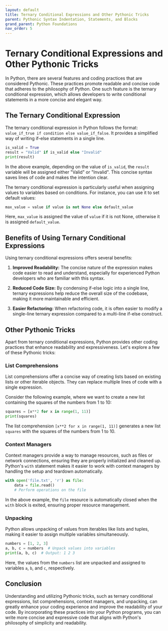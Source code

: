 ```yaml
---
layout: default
title: Ternary Conditional Expressions and Other Pythonic Tricks
parent: Pythonic Syntax Indentation, Statements, and Blocks
grand_parent: Python Foundations
nav_order: 5
---
```

# Ternary Conditional Expressions and Other Pythonic Tricks

In Python, there are several features and coding practices that are considered Pythonic. These practices promote readable and concise code that adheres to the philosophy of Python. One such feature is the ternary conditional expression, which allows developers to write conditional statements in a more concise and elegant way.

## The Ternary Conditional Expression

The ternary conditional expression in Python follows the format: `value_if_true if condition else value_if_false`. It provides a simplified way of writing if-else statements in a single line.

```python
is_valid = True
result = "Valid" if is_valid else "Invalid"
print(result)
```

In the above example, depending on the value of `is_valid`, the `result` variable will be assigned either "Valid" or "Invalid". This concise syntax saves lines of code and makes the intention clear.

The ternary conditional expression is particularly useful when assigning values to variables based on conditions. For instance, you can use it to set default values:

```python
max_value = value if value is not None else default_value
```

Here, `max_value` is assigned the value of `value` if it is not None, otherwise it is assigned `default_value`.

## Benefits of Using Ternary Conditional Expressions

Using ternary conditional expressions offers several benefits:

1. **Improved Readability:** The concise nature of the expression makes code easier to read and understand, especially for experienced Python developers who are familiar with this syntax.

2. **Reduced Code Size:** By condensing if-else logic into a single line, ternary expressions help reduce the overall size of the codebase, making it more maintainable and efficient.

3. **Easier Refactoring:** When refactoring code, it is often easier to modify a single-line ternary expression compared to a multi-line if-else construct.

## Other Pythonic Tricks

Apart from ternary conditional expressions, Python provides other coding practices that enhance readability and expressiveness. Let's explore a few of these Pythonic tricks:

### List Comprehensions

List comprehensions offer a concise way of creating lists based on existing lists or other iterable objects. They can replace multiple lines of code with a single expression.

Consider the following example, where we want to create a new list containing the squares of the numbers from 1 to 10:

```python
squares = [x**2 for x in range(1, 11)]
print(squares)
```

The list comprehension `[x**2 for x in range(1, 11)]` generates a new list `squares` with the squares of the numbers from 1 to 10.

### Context Managers

Context managers provide a way to manage resources, such as files or network connections, ensuring they are properly initialized and cleaned up. Python's `with` statement makes it easier to work with context managers by handling the setup and teardown automatically.

```python
with open('file.txt', 'r') as file:
    data = file.read()
    # Perform operations on the file
```

In the above example, the `file` resource is automatically closed when the `with` block is exited, ensuring proper resource management.

### Unpacking

Python allows unpacking of values from iterables like lists and tuples, making it easier to assign multiple variables simultaneously.

```python
numbers = [1, 2, 3]
a, b, c = numbers  # Unpack values into variables
print(a, b, c)  # Output: 1 2 3
```

Here, the values from the `numbers` list are unpacked and assigned to variables `a`, `b`, and `c`, respectively.

## Conclusion

Understanding and utilizing Pythonic tricks, such as ternary conditional expressions, list comprehensions, context managers, and unpacking, can greatly enhance your coding experience and improve the readability of your code. By incorporating these practices into your Python programs, you can write more concise and expressive code that aligns with Python's philosophy of simplicity and readability.